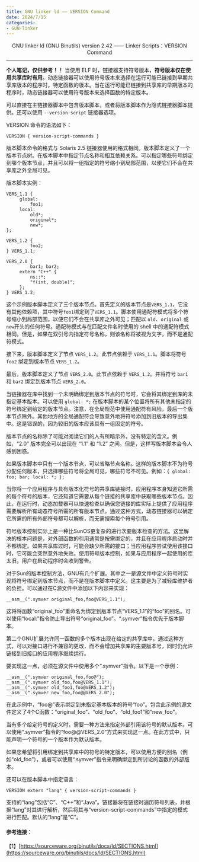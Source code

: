 ```yaml
---
title: GNU linker ld —— VERSION Command
date: 2024/7/15
categories: 
- GUN-linker
---
```


<center>
GNU linker ld (GNU Binutils) version 2.42 —— Linker Scripts：VERSION Command
</center>

<!--more-->

***

**个人笔记，仅供参考！！**
当使用 ELF 时，链接器支持符号版本，**符号版本仅在使用共享库时有用**。动态链接器可以使用符号版本来选择在运行可能已链接到早期共享库版本的程序时，特定函数的版本。当在运行可能已链接到共享库的早期版本的程序时，动态链接器可以使用符号版本来选择函数的特定版本。

可以直接在主链接器脚本中包含版本脚本，或者将版本脚本作为隐式链接器脚本提供。还可以使用 `--version-script` 链接器选项。

VERSION 命令的语法如下：
```
VERSION { version-script-commands }
```

版本脚本命令的格式与 Solaris 2.5 链接器使用的格式相同。版本脚本定义了一个版本节点树。在版本脚本中指定节点名称和相互依赖关系。可以指定哪些符号绑定到哪个版本节点，并且可以将一组指定的符号缩小到局部范围，以便它们不会在共享库之外全局可见。

版本脚本实例：
```
VERS_1.1 {
	 global:
		 foo1;
	 local:
		 old*;
		 original*;
		 new*;
};

VERS_1.2 {
		 foo2;
} VERS_1.1;

VERS_2.0 {
		 bar1; bar2;
	 extern "C++" {
		 ns::*;
		 "f(int, double)";
	 };
} VERS_1.2;
```

这个示例版本脚本定义了三个版本节点。首先定义的版本节点是`VERS_1.1`，它没有其他依赖项，其中符号`foo1`绑定到了`VERS_1.1`。脚本使用通配符模式将多个符号缩小到局部范围，以便它们不会在共享库之外可见；匹配以 `old`、`original` 或 `new`开头的任何符号。通配符模式与在匹配文件名时使用的 shell 中的通配符模式相同。但是，如果在双引号内指定符号名称，则该名称将被视为文字，而不是通配符模式。

接下来，版本脚本定义了节点 `VERS_1.2`。此节点依赖于 `VERS_1.1`。脚本将符号 `foo2` 绑定到版本节点 `VERS_1.2`。

最后，版本脚本定义了节点 `VERS_2.0`。此节点依赖于 `VERS_1.2`。并将符号 `bar1` 和 `bar2` 绑定到版本节点 `VERS_2.0`。

当链接器在库中找到一个未明确绑定到版本节点的符号时，它会将其绑定到库的未指定基本版本。可以使用 `global: *;` 在版本脚本的某个位置将所有其他未指定的符号绑定到给定的版本节点。注意，在全局规范中使用通配符有风险，最后一个版本节点除外。其他地方的全局通配符会导致意外地将符号添加到旧版本的导出集中。这是错误的，因为较旧的版本应该具有一组固定的符号。

版本节点的名称除了可能对阅读它们的人有所暗示外，没有特定的含义。例如，“2.0” 版本完全可以出现在 “1.1” 和 “1.2” 之间。但是，这样写版本脚本会令人感到困惑。

如果版本脚本中只有一个版本节点，可以省略节点名称。这样的版本脚本不为符号分配任何版本，只选择哪些符号将全局可见，哪些符号不可见。例如：`{ global: foo; bar; local: *; };`

当你将一个应用程序与具有版本化符号的共享库链接时，应用程序本身知道它所需的每个符号的版本，它还知道它需要从每个链接的共享库中获取哪些版本节点。因此，在运行时，动态加载器可以快速检查以确保您链接的库实际上提供了应用程序需要解析所有动态符号所需的所有版本节点。通过这种方式，动态链接器可以确定它所需的所有外部符号都可以解析，而无需搜索每个符号引用。

符号版本控制实际上是一种比SunOS更复杂的进行次要版本检查的方法。这里解决的根本问题是，对外部函数的引用通常是按需绑定的，并且在应用程序启动时并不都绑定。如果共享库过时，可能会缺少所需的接口；当应用程序尝试使用该接口时，它可能会突然意外地失败。使用符号版本控制，如果与应用程序一起使用的库太旧，用户在启动程序时会收到警告。

对于Sun的版本控制方法，GNU有几个扩展。其中之一是源文件中定义符号时实现将符号绑定到版本节点，而不是在版本脚本中定义。这主要是为了减轻库维护者的负担。可以通过在C源文件中添加以下内容来实现：
```
__asm__(".symver original_foo,foo@VERS_1.1");
```

这将将函数“original_foo”重命名为绑定到版本节点“VERS_1.1”的“foo”的别名。可以使用“local:”指令防止导出符号“original_foo”。“.symver”指令优先于版本脚本。

第二个GNU扩展允许同一函数的多个版本出现在给定的共享库中。通过这种方式，可以对接口进行不兼容的更改，而不会增加共享库的主要版本号，同时仍允许链接到旧接口的应用程序继续运行。

要实现这一点，必须在源文件中使用多个“.symver”指令。以下是一个示例：
```
__asm__(".symver original_foo,foo@");
__asm__(".symver old_foo,foo@VERS_1.1");
__asm__(".symver old_foo1,foo@VERS_1.2");
__asm__(".symver new_foo,foo@@VERS_2.0");
```

在此示例中，“foo@”表示绑定到未指定基本版本的符号“foo”。包含此示例的源文件定义了4个C函数：“original_foo”、“old_foo”、“old_foo1”和“new_foo”。

当有多个给定符号的定义时，需要一种方法来指定外部引用该符号的默认版本。可以使用“.symver”指令的“foo@@VERS_2.0”方式来实现这一点。在此方式中，只能声明一个符号的一个版本作为默认版本。

如果您希望将引用绑定到共享库中的符号的特定版本，可以使用方便的别名（例如“old_foo”），或者可以使用“.symver”指令来明确绑定到所讨论的函数的外部版本。

还可以在版本脚本中指定语言：
```
VERSION extern "lang" { version-script-commands }
```
支持的“lang”包括“C”、“C++”和“Java”。链接器将在链接时遍历符号列表，并根据“lang”对其进行解析，然后将其与“version-script-commands”中指定的模式进行匹配。默认的“lang”是“C”。

#### 参考连接：
【1】[https://sourceware.org/binutils/docs/ld/SECTIONS.html](https://sourceware.org/binutils/docs/ld/SECTIONS.html)